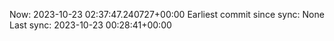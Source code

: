 Now: 2023-10-23 02:37:47.240727+00:00 Earliest commit since sync: None Last sync: 2023-10-23 00:28:41+00:00
